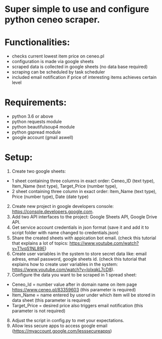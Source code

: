 # Super simple to use and configure python ceneo scraper.

# Functionalities:
- checks current lowest item price on ceneo.pl
- configuration is made via google sheets
- scraped data is collected in google sheets (no data base required)
- scraping can be scheduled by task scheduler
- included email notification if price of interesting items achieves certain level 

# Requirements:
- python 3.6 or above
- python requests module
- python  beautifulsoup4 module
- python gspread module
- google account (gmail aswell)

# Setup:
1) Create two google sheets: 
- 1 sheet containing  three columns in exact order: Ceneo_ID (text type), Item_Name (text type), Target_Price (number type), 
- 2 sheet containing  three column in exact order: Item_Name (text type), Price (number type), Date (date type)
2) Create new project in google developers console: https://console.developers.google.com.
3) Add two API interfaces to the project: Google Sheets API, Google Drive API.
4) Get service account credentials in json format (save it and add it to script folder with name changed to credentials.json)
5) Share the created sheets with appication bot email.
(check this tutorial that explains a lot of topics: https://www.youtube.com/watch?v=T1vqS1NL89E)
6) Create user variables in the system to store secret data like: email adress, email password, google sheets id.
(check this tutorial that explains how to create user variables in the system: https://www.youtube.com/watch?v=IolxqkL7cD8).
7) Configure the data you want to be scraped in 1 spread sheet:
 - Ceneo_Id = number value after in domain name on item page https://www.ceneo.pl/83359603 (this parameter is required)
 - Item_Name = name entered by user under which item will be stored in data sheet (this parameter is required)
 - Target_Price = desired price also triggers email notification (this parameter is not required)
8) Adjust the script in config.py to met your expectations.
9) Allow less secure apps to access google email (https://myaccount.google.com/lesssecureapps)
